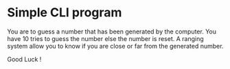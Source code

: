 # Simple CLI program #

You are to guess a number that has been generated by the computer.
You have 10 tries to guess the number else the number is reset. A ranging system allow you to know if you are close or far from the generated number.

Good Luck ! 
